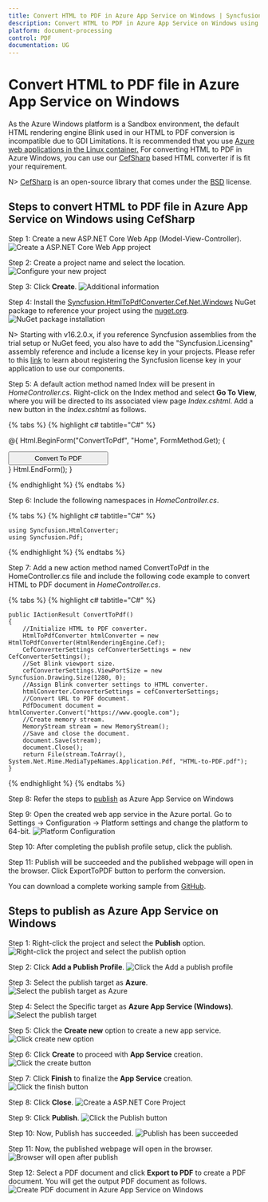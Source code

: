 ```yaml
---
title: Convert HTML to PDF in Azure App Service on Windows | Syncfusion
description: Convert HTML to PDF in Azure App Service on Windows using Syncfusion .NET Core HTML to PDF converter library.
platform: document-processing
control: PDF
documentation: UG
---
```


# Convert HTML to PDF file in Azure App Service on Windows

As the Azure Windows platform is a Sandbox environment, the default HTML rendering engine Blink used in our HTML to PDF conversion is incompatible due to GDI Limitations. It is recommended that you use [Azure web applications in the Linux container.](https://help.syncfusion.com/document-processing/pdf/conversions/html-to-pdf/net/convert-html-to-pdf-in-azure-app-service-linux) For converting HTML to PDF in Azure Windows, you can use our [CefSharp](https://www.nuget.org/packages/CefSharp.OffScreen.NETCore/119.4.30) based HTML converter if is fit your requirement.

N> [CefSharp](https://www.nuget.org/packages/CefSharp.OffScreen.NETCore/119.4.30) is an open-source library that comes under the [BSD](https://github.com/cefsharp/CefSharp/blob/master/README.md) license.


## Steps to convert HTML to PDF file in Azure App Service on Windows using CefSharp

Step 1: Create a new ASP.NET Core Web App (Model-View-Controller).
![Create a ASP.NET Core Web App project](Azure_images/Azure-app-service-windows/Create-net-core-web-app.png)

Step 2: Create a project name and select the location.
![Configure your new project](Azure_images/Azure-app-service-windows/project_configuration.png)

Step 3: Click **Create**. 
![Additional information](Azure_images/Azure-app-service-windows/Framework_selection.png)

Step 4: Install the [Syncfusion.HtmlToPdfConverter.Cef.Net.Windows](https://www.nuget.org/packages/Syncfusion.HtmlToPdfConverter.Cef.Net.Windows) NuGet package to reference your project using the [nuget.org](https://www.nuget.org/).
![NuGet package installation](Azure_images/Azure-app-service-windows/Nuget_Manager-Console.png)

N> Starting with v16.2.0.x, if you reference Syncfusion assemblies from the trial setup or NuGet feed, you also have to add the "Syncfusion.Licensing" assembly reference and include a license key in your projects. Please refer to this [link](https://help.syncfusion.com/common/essential-studio/licensing/overview) to learn about registering the Syncfusion license key in your application to use our components.

Step 5: A default action method named Index will be present in *HomeController.cs*. Right-click on the Index method and select **Go To View**, where you will be directed to its associated view page *Index.cshtml*. Add a new button in the *Index.cshtml* as follows.

{% tabs %}
{% highlight c# tabtitle="C#" %}

@{
    Html.BeginForm("ConvertToPdf", "Home", FormMethod.Get);
    {
        <div>
            <input type="submit" value="Convert To PDF" style="width:200px;height:27px" />
        </div>
    }
    Html.EndForm();
}

{% endhighlight %}
{% endtabs %}

Step 6: Include the following namespaces in *HomeController.cs*.

{% tabs %}
{% highlight c# tabtitle="C#" %}

    using Syncfusion.HtmlConverter;
    using Syncfusion.Pdf;

{% endhighlight %}
{% endtabs %}

Step 7: Add a new action method named ConvertToPdf in the HomeController.cs file and include the following code example to convert HTML to PDF document in *HomeController.cs*. 

{% tabs %}
{% highlight c# tabtitle="C#" %}

    public IActionResult ConvertToPdf()
    {
        //Initialize HTML to PDF converter.
        HtmlToPdfConverter htmlConverter = new HtmlToPdfConverter(HtmlRenderingEngine.Cef);
        CefConverterSettings cefConverterSettings = new CefConverterSettings();
        //Set Blink viewport size.
        cefConverterSettings.ViewPortSize = new Syncfusion.Drawing.Size(1280, 0);
        //Assign Blink converter settings to HTML converter.
        htmlConverter.ConverterSettings = cefConverterSettings;
        //Convert URL to PDF document.
        PdfDocument document = htmlConverter.Convert("https://www.google.com");
        //Create memory stream.
        MemoryStream stream = new MemoryStream();
        //Save and close the document. 
        document.Save(stream);
        document.Close();
        return File(stream.ToArray(), System.Net.Mime.MediaTypeNames.Application.Pdf, "HTML-to-PDF.pdf");
    }


{% endhighlight %}
{% endtabs %}

Step 8: Refer the steps to [publish](https://help.syncfusion.com/document-processing/pdf/conversions/html-to-pdf/net/convert-html-to-pdf-in-azure-app-service-windows#steps-to-publish-as-azure-app-service-on-windows) as Azure App Service on Windows 

Step 9: Open the created web app service in the Azure portal. Go to Settings -> Configuration -> Platform settings and change the platform to 64-bit.
![Platform Configuration](Azure_images/Azure-app-service-windows/Configuration.png)

Step 10: After completing the publish profile setup, click the publish.

Step 11: Publish will be succeeded and the published webpage will open in the browser. Click ExportToPDF button to perform the conversion.

You can download a complete working sample from [GitHub](https://github.com/SyncfusionExamples/html-to-pdf-csharp-examples/tree/master/Azure/HTML-to-PDF-Azure%20App%20Service-Windows-CefSharp).


## Steps to publish as Azure App Service on Windows 

Step 1: Right-click the project and select the **Publish** option.
![Right-click the project and select the publish option](Azure_images/Azure-app-service-windows/Publish_button.png)

Step 2: Click **Add a Publish Profile**.
![Click the Add a publish profile](Azure_images/Azure-app-service-windows/Publish_profile.png)

Step 3: Select the publish target as **Azure**.
![Select the publish target as Azure](Azure_images/Azure-app-service-windows/Select_target.png)

Step 4: Select the Specific target as **Azure App Service (Windows)**.
![Select the publish target](Azure_images/Azure-app-service-windows/Select_azure-app-service-windows.png)

Step 5: Click the **Create new** option to create a new app service.
![Click create new option](Azure_images/Azure-app-service-windows/Create_new_app_service.png)

Step 6: Click **Create** to proceed with **App Service** creation.
![Click the create button](Azure_images/Azure-app-service-windows/App_service_details.png)

Step 7: Click **Finish** to finalize the **App Service** creation.
![Click the finish button](Azure_images/Azure-app-service-windows/Finish_app_service.png)

Step 8: Click **Close**.
![Create a ASP.NET Core Project](Azure_images/Azure-app-service-windows/profile_creation_success.png)

Step 9: Click **Publish**.
![Click the Publish button](Azure_images/Azure-app-service-windows/Publish_app_service.png)

Step 10: Now, Publish has succeeded.
![Publish has been succeeded](Azure_images/Azure-app-service-windows/Publish_link.png)

Step 11: Now, the published webpage will open in the browser.
![Browser will open after publish](Azure_images/Azure-app-service-windows/WebView.png)

Step 12: Select a PDF document and click **Export to PDF** to create a PDF document. You will get the output PDF document as follows.
![Create PDF document in Azure App Service on Windows](Azure_images/Azure-app-service-windows/Output.png)

